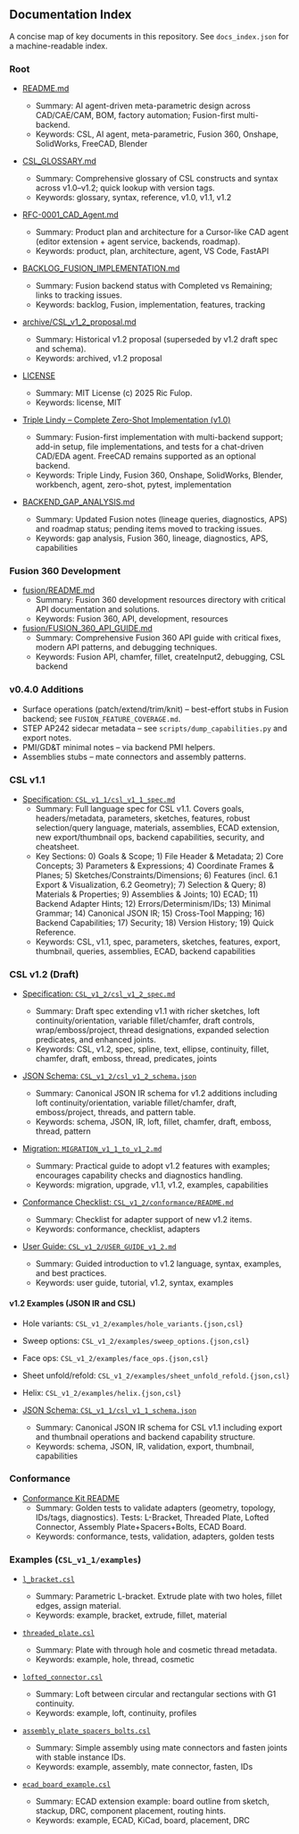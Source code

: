 ## Documentation Index

A concise map of key documents in this repository. See `docs_index.json` for a machine-readable index.

### Root
- [README.md](README.md)
  - Summary: AI agent-driven meta-parametric design across CAD/CAE/CAM, BOM, factory automation; Fusion-first multi-backend.
  - Keywords: CSL, AI agent, meta-parametric, Fusion 360, Onshape, SolidWorks, FreeCAD, Blender
- [CSL_GLOSSARY.md](CSL_GLOSSARY.md)
  - Summary: Comprehensive glossary of CSL constructs and syntax across v1.0–v1.2; quick lookup with version tags.
  - Keywords: glossary, syntax, reference, v1.0, v1.1, v1.2
- [RFC-0001_CAD_Agent.md](RFC-0001_CAD_Agent.md)
  - Summary: Product plan and architecture for a Cursor-like CAD agent (editor extension + agent service, backends, roadmap).
  - Keywords: product, plan, architecture, agent, VS Code, FastAPI
- [BACKLOG_FUSION_IMPLEMENTATION.md](BACKLOG_FUSION_IMPLEMENTATION.md)
  - Summary: Fusion backend status with Completed vs Remaining; links to tracking issues.
  - Keywords: backlog, Fusion, implementation, features, tracking
- [archive/CSL_v1_2_proposal.md](archive/CSL_v1_2_proposal.md)
  - Summary: Historical v1.2 proposal (superseded by v1.2 draft spec and schema).
  - Keywords: archived, v1.2 proposal

- [LICENSE](LICENSE)
  - Summary: MIT License (c) 2025 Ric Fulop.
  - Keywords: license, MIT

- [Triple Lindy – Complete Zero-Shot Implementation (v1.0)](./triple_lindy_complete%20with%20CSL.md)
  - Summary: Fusion-first implementation with multi-backend support; add-in setup, file implementations, and tests for a chat-driven CAD/EDA agent. FreeCAD remains supported as an optional backend.
  - Keywords: Triple Lindy, Fusion 360, Onshape, SolidWorks, Blender, workbench, agent, zero-shot, pytest, implementation

- [BACKEND_GAP_ANALYSIS.md](BACKEND_GAP_ANALYSIS.md)
  - Summary: Updated Fusion notes (lineage queries, diagnostics, APS) and roadmap status; pending items moved to tracking issues.
  - Keywords: gap analysis, Fusion 360, lineage, diagnostics, APS, capabilities

### Fusion 360 Development
- [fusion/README.md](fusion/README.md)
  - Summary: Fusion 360 development resources directory with critical API documentation and solutions.
  - Keywords: Fusion 360, API, development, resources
- [fusion/FUSION_360_API_GUIDE.md](fusion/FUSION_360_API_GUIDE.md)
  - Summary: Comprehensive Fusion 360 API guide with critical fixes, modern API patterns, and debugging techniques.
  - Keywords: Fusion API, chamfer, fillet, createInput2, debugging, CSL backend

### v0.4.0 Additions
- Surface operations (patch/extend/trim/knit) – best-effort stubs in Fusion backend; see `FUSION_FEATURE_COVERAGE.md`.
- STEP AP242 sidecar metadata – see `scripts/dump_capabilities.py` and export notes.
- PMI/GD&T minimal notes – via backend PMI helpers.
- Assemblies stubs – mate connectors and assembly patterns.

### CSL v1.1
- [Specification: `CSL_v1_1/csl_v1_1_spec.md`](CSL_v1_1/csl_v1_1_spec.md)
  - Summary: Full language spec for CSL v1.1. Covers goals, headers/metadata, parameters, sketches, features, robust selection/query language, materials, assemblies, ECAD extension, new export/thumbnail ops, backend capabilities, security, and cheatsheet.
  - Key Sections: 0) Goals & Scope; 1) File Header & Metadata; 2) Core Concepts; 3) Parameters & Expressions; 4) Coordinate Frames & Planes; 5) Sketches/Constraints/Dimensions; 6) Features (incl. 6.1 Export & Visualization, 6.2 Geometry); 7) Selection & Query; 8) Materials & Properties; 9) Assemblies & Joints; 10) ECAD; 11) Backend Adapter Hints; 12) Errors/Determinism/IDs; 13) Minimal Grammar; 14) Canonical JSON IR; 15) Cross-Tool Mapping; 16) Backend Capabilities; 17) Security; 18) Version History; 19) Quick Reference.
  - Keywords: CSL, v1.1, spec, parameters, sketches, features, export, thumbnail, queries, assemblies, ECAD, backend capabilities

### CSL v1.2 (Draft)
- [Specification: `CSL_v1_2/csl_v1_2_spec.md`](CSL_v1_2/csl_v1_2_spec.md)
  - Summary: Draft spec extending v1.1 with richer sketches, loft continuity/orientation, variable fillet/chamfer, draft controls, wrap/emboss/project, thread designations, expanded selection predicates, and enhanced joints.
  - Keywords: CSL, v1.2, spec, spline, text, ellipse, continuity, fillet, chamfer, draft, emboss, thread, predicates, joints

- [JSON Schema: `CSL_v1_2/csl_v1_2_schema.json`](CSL_v1_2/csl_v1_2_schema.json)
  - Summary: Canonical JSON IR schema for v1.2 additions including loft continuity/orientation, variable fillet/chamfer, draft, emboss/project, threads, and pattern table.
  - Keywords: schema, JSON, IR, loft, fillet, chamfer, draft, emboss, thread, pattern

- [Migration: `MIGRATION_v1_1_to_v1_2.md`](MIGRATION_v1_1_to_v1_2.md)
  - Summary: Practical guide to adopt v1.2 features with examples; encourages capability checks and diagnostics handling.
  - Keywords: migration, upgrade, v1.1, v1.2, examples, capabilities

- [Conformance Checklist: `CSL_v1_2/conformance/README.md`](CSL_v1_2/conformance/README.md)
  - Summary: Checklist for adapter support of new v1.2 items.
  - Keywords: conformance, checklist, adapters

- [User Guide: `CSL_v1_2/USER_GUIDE_v1_2.md`](CSL_v1_2/USER_GUIDE_v1_2.md)
  - Summary: Guided introduction to v1.2 language, syntax, examples, and best practices.
  - Keywords: user guide, tutorial, v1.2, syntax, examples

#### v1.2 Examples (JSON IR and CSL)
- Hole variants: `CSL_v1_2/examples/hole_variants.{json,csl}`
- Sweep options: `CSL_v1_2/examples/sweep_options.{json,csl}`
- Face ops: `CSL_v1_2/examples/face_ops.{json,csl}`
- Sheet unfold/refold: `CSL_v1_2/examples/sheet_unfold_refold.{json,csl}`
- Helix: `CSL_v1_2/examples/helix.{json,csl}`

- [JSON Schema: `CSL_v1_1/csl_v1_1_schema.json`](CSL_v1_1/csl_v1_1_schema.json)
  - Summary: Canonical JSON IR schema for CSL v1.1 including export and thumbnail operations and backend capability structure.
  - Keywords: schema, JSON, IR, validation, export, thumbnail, capabilities

### Conformance
- [Conformance Kit README](CSL_v1_1/conformance/README.md)
  - Summary: Golden tests to validate adapters (geometry, topology, IDs/tags, diagnostics). Tests: L-Bracket, Threaded Plate, Lofted Connector, Assembly Plate+Spacers+Bolts, ECAD Board.
  - Keywords: conformance, tests, validation, adapters, golden tests

### Examples (`CSL_v1_1/examples`)
- [`l_bracket.csl`](CSL_v1_1/examples/l_bracket.csl)
  - Summary: Parametric L-bracket. Extrude plate with two holes, fillet edges, assign material.
  - Keywords: example, bracket, extrude, fillet, material

- [`threaded_plate.csl`](CSL_v1_1/examples/threaded_plate.csl)
  - Summary: Plate with through hole and cosmetic thread metadata.
  - Keywords: example, hole, thread, cosmetic

- [`lofted_connector.csl`](CSL_v1_1/examples/lofted_connector.csl)
  - Summary: Loft between circular and rectangular sections with G1 continuity.
  - Keywords: example, loft, continuity, profiles

- [`assembly_plate_spacers_bolts.csl`](CSL_v1_1/examples/assembly_plate_spacers_bolts.csl)
  - Summary: Simple assembly using mate connectors and fasten joints with stable instance IDs.
  - Keywords: example, assembly, mate connector, fasten, IDs

- [`ecad_board_example.csl`](CSL_v1_1/examples/ecad_board_example.csl)
  - Summary: ECAD extension example: board outline from sketch, stackup, DRC, component placement, routing hints.
  - Keywords: example, ECAD, KiCad, board, placement, DRC


